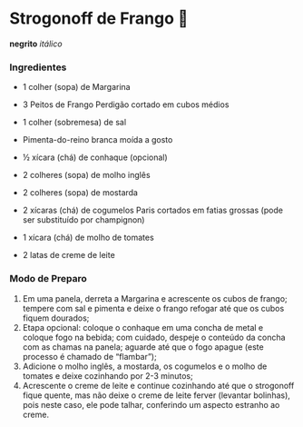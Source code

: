 # Strogonoff de Frango :chicken:

**negrito** _itálico_

### Ingredientes

- 1 colher (sopa) de Margarina 

- 3 Peitos de Frango Perdigão cortado em cubos médios
- 1 colher (sobremesa) de sal
- Pimenta-do-reino branca moída a gosto
- ½ xícara (chá) de conhaque (opcional)
- 2 colheres (sopa) de molho inglês
- 2 colheres (sopa) de mostarda
- 2 xícaras (chá) de cogumelos Paris cortados em fatias grossas (pode ser substituído por champignon)
- 1 xícara (chá) de molho de tomates
- 2 latas de creme de leite

### Modo de Preparo

1. Em uma panela, derreta a Margarina e acrescente os cubos de frango; tempere com sal e pimenta e deixe o frango refogar até que os cubos fiquem dourados;
2. Etapa opcional: coloque o conhaque em uma concha de metal e coloque fogo na bebida; com cuidado, despeje o conteúdo da concha com as chamas na panela; aguarde até que o fogo apague (este processo é chamado de “flambar”);
3. Adicione o molho inglês, a mostarda, os cogumelos e o molho de tomates e deixe cozinhando por 2-3 minutos;
4. Acrescente o creme de leite e continue cozinhando até que o strogonoff fique quente, mas não deixe o creme de leite ferver (levantar bolinhas), pois neste caso, ele pode talhar, conferindo um aspecto estranho ao creme.